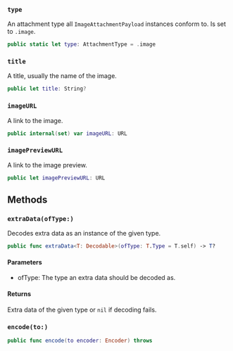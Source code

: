 
### `type`

An attachment type all `ImageAttachmentPayload` instances conform to. Is set to `.image`.

``` swift
public static let type: AttachmentType = .image
```

### `title`

A title, usually the name of the image.

``` swift
public let title: String?
```

### `imageURL`

A link to the image.

``` swift
public internal(set) var imageURL: URL
```

### `imagePreviewURL`

A link to the image preview.

``` swift
public let imagePreviewURL: URL
```

## Methods

### `extraData(ofType:)`

Decodes extra data as an instance of the given type.

``` swift
public func extraData<T: Decodable>(ofType: T.Type = T.self) -> T? 
```

#### Parameters

  - ofType: The type an extra data should be decoded as.

#### Returns

Extra data of the given type or `nil` if decoding fails.

### `encode(to:)`

``` swift
public func encode(to encoder: Encoder) throws 
